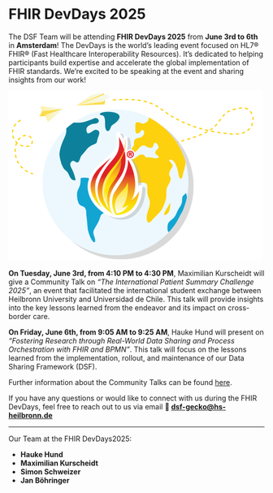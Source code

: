 # FHIR DevDays 2025

The DSF Team will be attending **FHIR DevDays 2025** from **June 3rd to 6th** in **Amsterdam**! The DevDays is the world’s leading event focused on HL7® FHIR® (Fast Healthcare Interoperability Resources). It’s dedicated to helping participants build expertise and accelerate the global implementation of FHIR standards. We’re excited to be speaking at the event and sharing insights from our work!

![FHIR DevDays2025](/photos/news/Devdays-world.png)

**On Tuesday, June 3rd, from 4:10 PM to 4:30 PM**,
Maximilian Kurscheidt will give a Community Talk on *“The International Patient Summary Challenge 2025”*, an event that facilitated the international student exchange between Heilbronn University and Universidad de Chile. This talk will provide insights into the key lessons learned from the endeavor and its impact on cross-border care.

**On Friday, June 6th, from 9:05 AM to 9:25 AM**,
Hauke Hund will present on *“Fostering Research through Real-World Data Sharing and Process Orchestration with FHIR and BPMN”*. This talk will focus on the lessons learned from the implementation, rollout, and maintenance of our Data Sharing Framework (DSF).

Further information about the Community Talks can be found [here](https://www.devdays.com/program-2025/).



If you have any questions or would like to connect with us during the FHIR DevDays, feel free to reach out to us via email **📧 [dsf-gecko@hs-heilbronn.de ](mailto:dsf-gecko@hs-heilbronn.de)**

---
Our Team at the FHIR DevDays2025: 
* **Hauke Hund**  
* **Maximilian Kurscheidt** 
* **Simon Schweizer** 
* **Jan Böhringer** 

  
